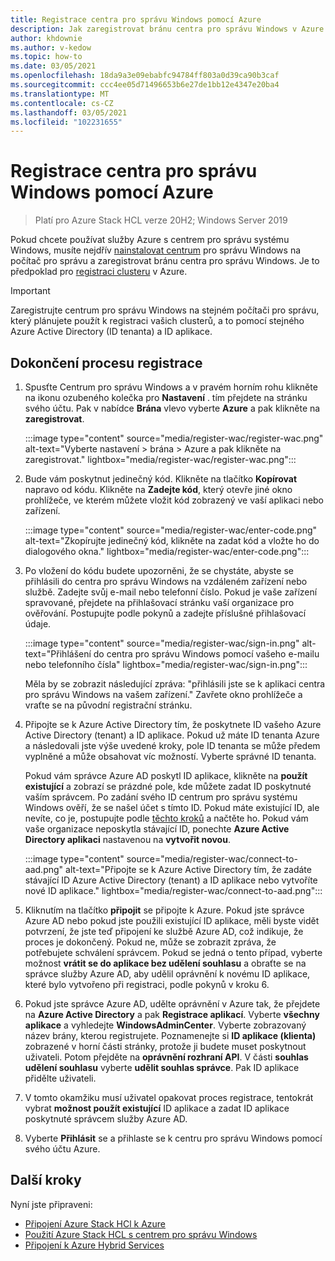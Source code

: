 ```yaml
---
title: Registrace centra pro správu Windows pomocí Azure
description: Jak zaregistrovat bránu centra pro správu Windows v Azure
author: khdownie
ms.author: v-kedow
ms.topic: how-to
ms.date: 03/05/2021
ms.openlocfilehash: 18da9a3e09ebabfc94784ff803a0d39ca90b3caf
ms.sourcegitcommit: ccc4ee05d71496653b6e27de1bb12e4347e20ba4
ms.translationtype: MT
ms.contentlocale: cs-CZ
ms.lasthandoff: 03/05/2021
ms.locfileid: "102231655"
---
```

# <a name="register-windows-admin-center-with-azure"></a>Registrace centra pro správu Windows pomocí Azure

> Platí pro Azure Stack HCL verze 20H2; Windows Server 2019

Pokud chcete používat služby Azure s centrem pro správu systému Windows, musíte nejdřív [nainstalovat centrum](/windows-server/manage/windows-admin-center/deploy/install) pro správu Windows na počítač pro správu a zaregistrovat bránu centra pro správu Windows. Je to předpoklad pro [registraci clusteru](../deploy/register-with-azure.md) v Azure.

   > [!IMPORTANT]
   > Zaregistrujte centrum pro správu Windows na stejném počítači pro správu, který plánujete použít k registraci vašich clusterů, a to pomocí stejného Azure Active Directory (ID tenanta) a ID aplikace.

## <a name="complete-the-registration-process"></a>Dokončení procesu registrace

1. Spusťte Centrum pro správu Windows a v pravém horním rohu klikněte na ikonu ozubeného kolečka pro **Nastavení** . tím přejdete na stránku svého účtu. Pak v nabídce **Brána** vlevo vyberte **Azure** a pak klikněte na **zaregistrovat**.

   :::image type="content" source="media/register-wac/register-wac.png" alt-text="Vyberte nastavení > brána > Azure a pak klikněte na zaregistrovat." lightbox="media/register-wac/register-wac.png":::

2. Bude vám poskytnut jedinečný kód. Klikněte na tlačítko **Kopírovat** napravo od kódu. Klikněte na **Zadejte kód**, který otevře jiné okno prohlížeče, ve kterém můžete vložit kód zobrazený ve vaší aplikaci nebo zařízení.

   :::image type="content" source="media/register-wac/enter-code.png" alt-text="Zkopírujte jedinečný kód, klikněte na zadat kód a vložte ho do dialogového okna." lightbox="media/register-wac/enter-code.png":::

3. Po vložení do kódu budete upozorněni, že se chystáte, abyste se přihlásili do centra pro správu Windows na vzdáleném zařízení nebo službě. Zadejte svůj e-mail nebo telefonní číslo. Pokud je vaše zařízení spravované, přejdete na přihlašovací stránku vaší organizace pro ověřování. Postupujte podle pokynů a zadejte příslušné přihlašovací údaje.

   :::image type="content" source="media/register-wac/sign-in.png" alt-text="Přihlášení do centra pro správu Windows pomocí vašeho e-mailu nebo telefonního čísla" lightbox="media/register-wac/sign-in.png":::

   Měla by se zobrazit následující zpráva: "přihlásili jste se k aplikaci centra pro správu Windows na vašem zařízení." Zavřete okno prohlížeče a vraťte se na původní registrační stránku.

4. Připojte se k Azure Active Directory tím, že poskytnete ID vašeho Azure Active Directory (tenant) a ID aplikace. Pokud už máte ID tenanta Azure a následovali jste výše uvedené kroky, pole ID tenanta se může předem vyplněné a může obsahovat víc možností. Vyberte správné ID tenanta. 

   Pokud vám správce Azure AD poskytl ID aplikace, klikněte na **použít existující** a zobrazí se prázdné pole, kde můžete zadat ID poskytnuté vaším správcem. Po zadání svého ID centrum pro správu systému Windows ověří, že se našel účet s tímto ID. Pokud máte existující ID, ale nevíte, co je, postupujte podle [těchto kroků](/azure/active-directory/develop/howto-create-service-principal-portal#get-values-for-signing-in) a načtěte ho. Pokud vám vaše organizace neposkytla stávající ID, ponechte **Azure Active Directory aplikaci** nastavenou na **vytvořit novou**.

   :::image type="content" source="media/register-wac/connect-to-aad.png" alt-text="Připojte se k Azure Active Directory tím, že zadáte stávající ID Azure Active Directory (tenant) a ID aplikace nebo vytvoříte nové ID aplikace." lightbox="media/register-wac/connect-to-aad.png":::

5. Kliknutím na tlačítko **připojit** se připojte k Azure. Pokud jste správce Azure AD nebo pokud jste použili existující ID aplikace, měli byste vidět potvrzení, že jste teď připojení ke službě Azure AD, což indikuje, že proces je dokončený. Pokud ne, může se zobrazit zpráva, že potřebujete schválení správcem. Pokud se jedná o tento případ, vyberte možnost **vrátit se do aplikace bez udělení souhlasu** a obraťte se na správce služby Azure AD, aby udělil oprávnění k novému ID aplikace, které bylo vytvořeno při registraci, podle pokynů v kroku 6.

6. Pokud jste správce Azure AD, udělte oprávnění v Azure tak, že přejdete na **Azure Active Directory** a pak **Registrace aplikací**. Vyberte **všechny aplikace** a vyhledejte **WindowsAdminCenter**. Vyberte zobrazovaný název brány, kterou registrujete. Poznamenejte si **ID aplikace (klienta)** zobrazené v horní části stránky, protože ji budete muset poskytnout uživateli. Potom přejděte na **oprávnění rozhraní API**. V části **souhlas udělení souhlasu** vyberte **udělit souhlas správce**. Pak ID aplikace přidělte uživateli.

7. V tomto okamžiku musí uživatel opakovat proces registrace, tentokrát vybrat **možnost použít existující** ID aplikace a zadat ID aplikace poskytnuté správcem služby Azure AD.

8. Vyberte **Přihlásit** se a přihlaste se k centru pro správu Windows pomocí svého účtu Azure.

## <a name="next-steps"></a>Další kroky

Nyní jste připraveni:

- [Připojení Azure Stack HCl k Azure](../deploy/register-with-azure.md)
- [Použití Azure Stack HCL s centrem pro správu Windows](../get-started.md)
- [Připojení k Azure Hybrid Services](/windows-server/manage/windows-admin-center/azure/)
